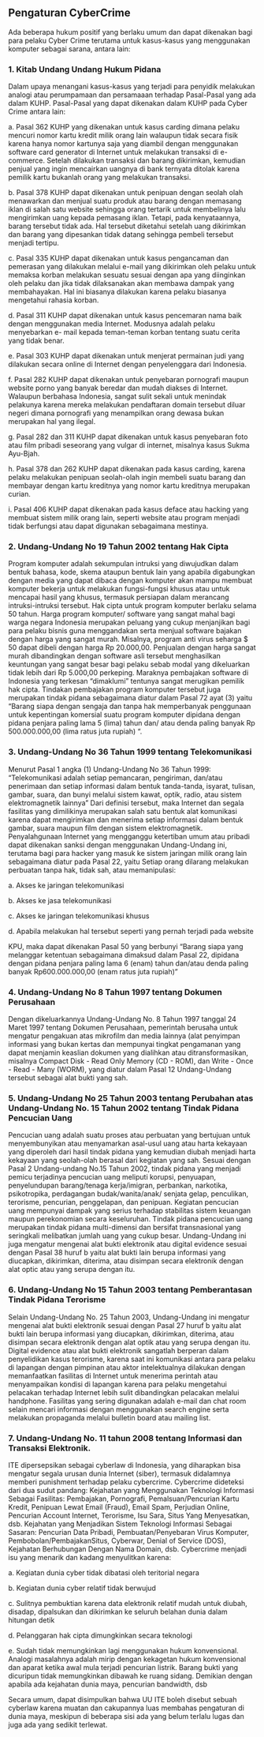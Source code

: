 ## Pengaturan CyberCrime

Ada beberapa hukum positif yang berlaku umum dan dapat dikenakan bagi para pelaku Cyber Crime terutama untuk kasus-kasus yang menggunakan komputer sebagai sarana, antara lain:

### 1. Kitab Undang Undang Hukum Pidana
Dalam upaya menangani kasus-kasus yang terjadi para penyidik melakukan analogi atau perumpamaan dan persamaaan terhadap Pasal-Pasal yang ada dalam KUHP. Pasal-Pasal yang dapat dikenakan dalam KUHP pada Cyber Crime antara lain:

a. Pasal 362 KUHP yang dikenakan untuk kasus carding dimana pelaku mencuri nomor kartu kredit milik orang lain walaupun tidak secara fisik karena hanya nomor kartunya saja yang diambil dengan menggunakan software card generator di Internet untuk melakukan transaksi di e-commerce. Setelah dilakukan transaksi dan barang dikirimkan, kemudian penjual yang ingin mencairkan uangnya di bank ternyata ditolak karena pemilik kartu bukanlah orang yang melakukan transaksi.

b. Pasal 378 KUHP dapat dikenakan untuk penipuan dengan seolah olah menawarkan dan menjual suatu produk atau barang dengan memasang iklan di salah satu website sehingga orang tertarik untuk membelinya lalu mengirimkan uang kepada pemasang iklan. Tetapi, pada kenyataannya, barang tersebut tidak ada. Hal tersebut diketahui setelah uang dikirimkan dan barang yang dipesankan tidak datang sehingga pembeli tersebut menjadi tertipu.

c. Pasal 335 KUHP dapat dikenakan untuk kasus pengancaman dan pemerasan yang dilakukan melalui e-mail yang dikirimkan oleh pelaku untuk memaksa korban melakukan sesuatu sesuai dengan apa yang diinginkan oleh pelaku dan jika tidak dilaksanakan akan membawa dampak yang membahayakan. Hal ini biasanya dilakukan karena pelaku biasanya mengetahui rahasia korban.

d. Pasal 311 KUHP dapat dikenakan untuk kasus pencemaran nama baik dengan menggunakan media Internet. Modusnya adalah pelaku menyebarkan e- mail kepada teman-teman korban tentang suatu cerita yang tidak benar.

e. Pasal 303 KUHP dapat dikenakan untuk menjerat permainan judi yang dilakukan secara online di Internet dengan penyelenggara dari Indonesia.

f. Pasal 282 KUHP dapat dikenakan untuk penyebaran pornografi maupun website porno yang banyak beredar dan mudah diakses di Internet. Walaupun berbahasa Indonesia, sangat sulit sekali untuk menindak pelakunya karena mereka melakukan pendaftaran domain tersebut diluar negeri dimana pornografi yang menampilkan orang dewasa bukan merupakan hal yang ilegal.

g. Pasal 282 dan 311 KUHP dapat dikenakan untuk kasus penyebaran foto atau film pribadi seseorang yang vulgar di internet, misalnya kasus Sukma Ayu-Bjah.

h. Pasal 378 dan 262 KUHP dapat dikenakan pada kasus carding, karena pelaku melakukan penipuan seolah-olah ingin membeli suatu barang dan membayar dengan kartu kreditnya yang nomor kartu kreditnya merupakan curian.

i. Pasal 406 KUHP dapat dikenakan pada kasus deface atau hacking yang membuat sistem milik orang lain, seperti website atau program menjadi tidak berfungsi atau dapat digunakan sebagaimana mestinya.

### 2. Undang-Undang No 19 Tahun 2002 tentang Hak Cipta
Program komputer adalah sekumpulan intruksi yang diwujudkan dalam bentuk bahasa, kode, skema ataupun bentuk lain yang apabila digabungkan dengan media yang dapat dibaca dengan komputer akan mampu membuat komputer bekerja untuk melakukan fungsi-fungsi khusus atau untuk mencapai hasil yang khusus, termasuk persiapan dalam merancang intruksi-intruksi tersebut.
Hak cipta untuk program komputer berlaku selama 50 tahun. Harga program komputer/ software yang sangat mahal bagi warga negara Indonesia merupakan peluang yang cukup menjanjikan bagi para pelaku bisnis guna menggandakan serta menjual software bajakan dengan harga yang sangat murah. Misalnya, program anti virus seharga \$ 50 dapat dibeli dengan harga Rp 20.000,00. Penjualan dengan harga sangat murah dibandingkan dengan software asli tersebut menghasilkan keuntungan yang sangat besar bagi pelaku sebab modal yang dikeluarkan tidak lebih dari Rp 5.000,00 perkeping.
Maraknya pembajakan software di Indonesia yang terkesan “dimaklumi” tentunya sangat merugikan pemilik hak cipta. Tindakan pembajakan program komputer tersebut juga merupakan tindak pidana sebagaimana diatur dalam Pasal 72 ayat (3) yaitu “Barang siapa dengan sengaja dan tanpa hak memperbanyak penggunaan untuk kepentingan komersial suatu program komputer dipidana dengan pidana penjara paling lama 5 (lima) tahun dan/ atau denda paling banyak Rp 500.000.000,00 (lima ratus juta rupiah) “.

### 3. Undang-Undang No 36 Tahun 1999 tentang Telekomunikasi
Menurut Pasal 1 angka (1) Undang-Undang No 36 Tahun 1999: “Telekomunikasi adalah setiap pemancaran, pengiriman, dan/atau penerimaan dan setiap informasi dalam bentuk tanda-tanda, isyarat, tulisan, gambar, suara, dan bunyi melalui sistem kawat, optik, radio, atau sistem elektromagnetik lainnya”
Dari definisi tersebut, maka Internet dan segala fasilitas yang dimilikinya merupakan salah satu bentuk alat komunikasi karena dapat mengirimkan dan menerima setiap informasi dalam bentuk gambar, suara maupun film dengan sistem elektromagnetik. Penyalahgunaan Internet yang mengganggu ketertiban umum atau pribadi dapat dikenakan sanksi dengan menggunakan Undang-Undang ini, terutama bagi para hacker yang masuk ke sistem jaringan milik orang lain sebagaimana diatur pada Pasal 22, yaitu Setiap orang dilarang melakukan perbuatan tanpa hak, tidak sah, atau memanipulasi:

a. Akses ke jaringan telekomunikasi

b. Akses ke jasa telekomunikasi

c. Akses ke jaringan telekomunikasi khusus

d. Apabila melakukan hal tersebut seperti yang pernah terjadi pada website

KPU, maka dapat dikenakan Pasal 50 yang berbunyi “Barang siapa yang melanggar ketentuan sebagaimana dimaksud dalam Pasal 22, dipidana dengan pidana penjara paling lama 6 (enam) tahun dan/atau denda paling banyak Rp600.000.000,00 (enam ratus juta rupiah)”

### 4. Undang-Undang No 8 Tahun 1997 tentang Dokumen Perusahaan
Dengan dikeluarkannya Undang-Undang No. 8 Tahun 1997 tanggal 24 Maret 1997 tentang Dokumen Perusahaan, pemerintah berusaha untuk mengatur pengakuan atas mikrofilm dan media lainnya (alat penyimpan informasi yang bukan kertas dan mempunyai tingkat pengamanan yang dapat menjamin keaslian dokumen yang dialihkan atau ditransformasikan, misalnya Compact Disk - Read Only Memory (CD - ROM), dan Write - Once - Read - Many (WORM), yang diatur dalam Pasal 12 Undang-Undang tersebut sebagai alat bukti yang sah.

### 5. Undang-Undang No 25 Tahun 2003 tentang Perubahan atas Undang-Undang No. 15 Tahun 2002 tentang Tindak Pidana Pencucian Uang
Pencucian uang adalah suatu proses atau perbuatan yang bertujuan untuk menyembunyikan atau menyamarkan asal-usul uang atau harta kekayaan yang diperoleh dari hasil tindak pidana yang kemudian diubah menjadi harta kekayaan yang seolah-olah berasal dari kegiatan yang sah. Sesuai dengan Pasal 2 Undang-undang No.15 Tahun 2002, tindak pidana yang menjadi pemicu terjadinya pencucian uang meliputi korupsi, penyuapan, penyelundupan barang/tenaga kerja/imigran, perbankan, narkotika, psikotropika, perdagangan budak/wanita/anak/ senjata gelap, penculikan, terorisme, pencurian, penggelapan, dan penipuan. Kegiatan pencucian uang mempunyai dampak yang serius terhadap stabilitas sistem keuangan maupun perekonomian secara keseluruhan. Tindak pidana pencucian uang merupakan tindak pidana multi-dimensi dan bersifat transnasional yang seringkali melibatkan jumlah uang yang cukup besar.
Undang-Undang ini juga mengatur mengenai alat bukti elektronik atau digital evidence sesuai dengan Pasal 38 huruf b yaitu alat bukti lain berupa informasi yang diucapkan, dikirimkan, diterima, atau disimpan secara elektronik dengan alat optic atau yang serupa dengan itu.

### 6. Undang-Undang No 15 Tahun 2003 tentang Pemberantasan Tindak Pidana Terorisme
Selain Undang-Undang No. 25 Tahun 2003, Undang-Undang ini mengatur mengenai alat bukti elektronik sesuai dengan Pasal 27 huruf b yaitu alat bukti lain berupa informasi yang diucapkan, dikirimkan, diterima, atau disimpan secara elektronik dengan alat optik atau yang serupa dengan itu. Digital evidence atau alat bukti elektronik sangatlah berperan dalam penyelidikan kasus terorisme, karena saat ini komunikasi antara para pelaku di lapangan dengan pimpinan atau aktor intelektualnya dilakukan dengan memanfaatkan fasilitas di Internet untuk menerima perintah atau menyampaikan kondisi di lapangan karena para pelaku mengetahui pelacakan terhadap Internet lebih sulit dibandingkan pelacakan melalui handphone. Fasilitas yang sering digunakan adalah e-mail dan chat room selain mencari informasi dengan menggunakan search engine serta melakukan propaganda melalui bulletin board atau mailing list.

### 7. Undang-Undang No. 11 tahun 2008 tentang Informasi dan Transaksi Elektronik.
ITE dipersepsikan sebagai cyberlaw di Indonesia, yang diharapkan bisa mengatur segala urusan dunia Internet (siber), termasuk didalamnya memberi punishment terhadap pelaku cybercrime. Cybercrime dideteksi dari dua sudut pandang:
Kejahatan yang Menggunakan Teknologi Informasi Sebagai Fasilitas: Pembajakan, Pornografi, Pemalsuan/Pencurian Kartu Kredit, Penipuan Lewat Email (Fraud), Email Spam, Perjudian Online, Pencurian Account Internet, Terorisme, Isu Sara, Situs Yang Menyesatkan, dsb.
Kejahatan yang Menjadikan Sistem Teknologi Informasi Sebagai Sasaran: Pencurian Data Pribadi, Pembuatan/Penyebaran Virus Komputer, Pembobolan/PembajakanSitus, Cyberwar, Denial of Service (DOS), Kejahatan Berhubungan Dengan Nama Domain, dsb.
Cybercrime menjadi isu yang menarik dan kadang menyulitkan karena:

a. Kegiatan dunia cyber tidak dibatasi oleh teritorial negara

b. Kegiatan dunia cyber relatif tidak berwujud

c. Sulitnya pembuktian karena data elektronik relatif mudah untuk diubah, disadap, dipalsukan dan dikirimkan ke seluruh belahan dunia dalam hitungan detik

d. Pelanggaran hak cipta dimungkinkan secara teknologi

e. Sudah tidak memungkinkan lagi menggunakan hukum konvensional. Analogi masalahnya adalah mirip dengan kekagetan hukum konvensional dan aparat ketika awal mula terjadi pencurian listrik. Barang bukti yang dicuripun tidak memungkinkan dibawah ke ruang sidang. Demikian dengan apabila ada kejahatan dunia maya, pencurian bandwidth, dsb

Secara umum, dapat disimpulkan bahwa UU ITE boleh disebut sebuah cyberlaw karena muatan dan cakupannya luas membahas pengaturan di dunia maya, meskipun di beberapa sisi ada yang belum terlalu lugas dan juga ada yang sedikit terlewat.
